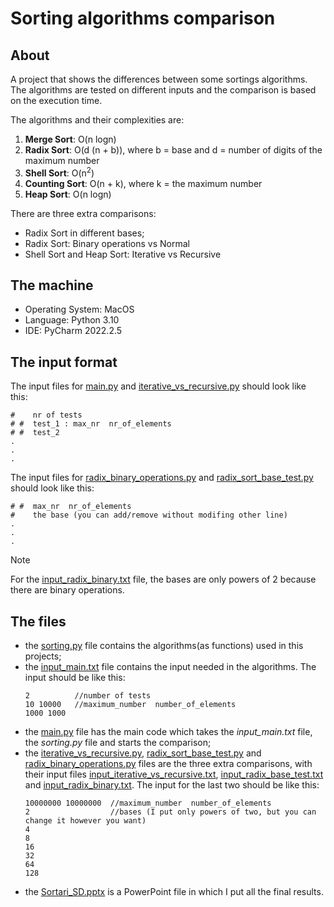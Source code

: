 # Sorting algorithms comparison

## About
A project that shows the differences between some sortings algorithms. The algorithms are tested on different inputs and the comparison is based on the execution time.

The algorithms and their complexities are:
1. **Merge Sort**: O(n logn)
2. **Radix Sort**: O(d (n + b)), where b = base and d = number of digits of the maximum number
3. **Shell Sort**: O(n<sup>2</sup>)
4. **Counting Sort**: O(n + k), where k = the maximum number
5. **Heap Sort**: O(n logn)

There are three extra comparisons:
- Radix Sort in different bases;
- Radix Sort: Binary operations vs Normal
- Shell Sort and Heap Sort: Iterative vs Recursive

## The machine
- Operating System: MacOS
- Language: Python 3.10
- IDE: PyCharm 2022.2.5

## The input format

The input files for [main.py](main.py) and [iterative_vs_recursive.py]([iterative_vs_recursive.py) should look like this:
```
#    nr of tests
# #  test_1 : max_nr  nr_of_elements
# #  test_2
.
.
.
```
The input files for [radix_binary_operations.py](radix_binary_operations.py) and [radix_sort_base_test.py](radix_sort_base_test.py) should look like this:
```
# #  max_nr  nr_of_elements
#    the base (you can add/remove without modifing other line)
.
.
.
```
>[!NOTE]
>For the [input_radix_binary.txt](input_radix_binary.txt) file, the bases are only powers of 2 because there are binary operations.

## The files

- the [sorting.py](sorting.py) file contains the algorithms(as functions) used in this projects;
- the [input_main.txt](input_main.txt) file contains the input needed in the algorithms. The input should be like this:
  ```
  2          //number of tests
  10 10000   //maximum_number  number_of_elements
  1000 1000
  ```
- the [main.py](main.py) file has the main code which takes the *input_main.txt* file, the *sorting.py* file and starts the comparison;
- the [iterative_vs_recursive.py](iterative_vs_recursive.py), [radix_sort_base_test.py](radix_sort_base_test.py) and [radix_binary_operations.py](radix_binary_operations.py) files are the three extra comparisons, with their input files [input_iterative_vs_recursive.txt](input_iterative_vs_recursive.txt), [input_radix_base_test.txt](input_radix_base_test.txt) and [input_radix_binary.txt](input_radix_binary.txt). The input for the last two should be like this:
  ```
  10000000 10000000  //maximum_number  number_of_elements
  2                  //bases (I put only powers of two, but you can change it however you want)
  4
  8
  16
  32
  64
  128
  ```
- the [Sortari_SD.pptx](Sortari_SD.pptx) is a PowerPoint file in which I put all the final results.

